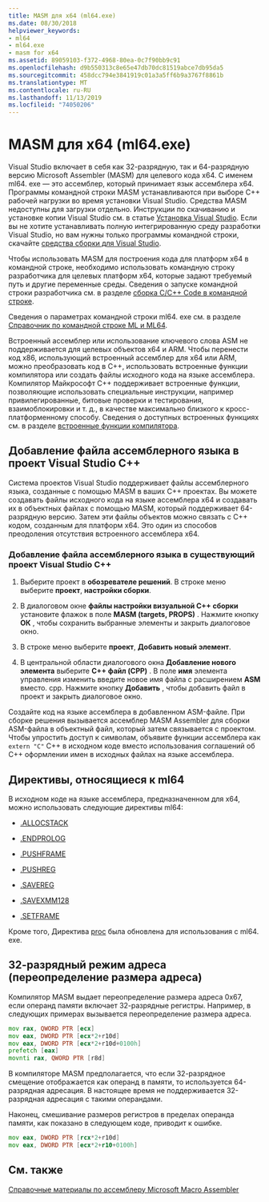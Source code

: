 ```yaml
---
title: MASM для x64 (ml64.exe)
ms.date: 08/30/2018
helpviewer_keywords:
- ml64
- ml64.exe
- masm for x64
ms.assetid: 89059103-f372-4968-80ea-0c7f90bb9c91
ms.openlocfilehash: d9b550313c8e65e47db70dc81519abce7db95da5
ms.sourcegitcommit: 458dcc794e3841919c01a3a5ff6b9a3767f8861b
ms.translationtype: MT
ms.contentlocale: ru-RU
ms.lasthandoff: 11/13/2019
ms.locfileid: "74050206"
---
```

# <a name="masm-for-x64-ml64exe"></a>MASM для x64 (ml64.exe)

Visual Studio включает в себя как 32-разрядную, так и 64-разрядную версию Microsoft Assembler (MASM) для целевого кода x64. С именем ml64. exe — это ассемблер, который принимает язык ассемблера x64. Программы командной строки MASM устанавливаются при выборе C++ рабочей нагрузки во время установки Visual Studio. Средства MASM недоступны для загрузки отдельно. Инструкции по скачиванию и установке копии Visual Studio см. в статье [Установка Visual Studio](/visualstudio/install/install-visual-studio). Если вы не хотите устанавливать полную интегрированную среду разработки Visual Studio, но вам нужны только программы командной строки, скачайте [средства сборки для Visual Studio](https://visualstudio.microsoft.com/downloads/#build-tools-for-visual-studio-2019).

Чтобы использовать MASM для построения кода для платформ x64 в командной строке, необходимо использовать командную строку разработчика для целевых платформ x64, которые задают требуемый путь и другие переменные среды. Сведения о запуске командной строки разработчика см. в разделе [сборка C/C++ Code в командной строке](../../build/building-on-the-command-line.md).

Сведения о параметрах командной строки ml64. exe см. в разделе [Справочник по командной строке ML и ML64](../../assembler/masm/ml-and-ml64-command-line-reference.md).

Встроенный ассемблер или использование ключевого слова ASM не поддерживается для целевых объектов x64 и ARM. Чтобы перенести код x86, использующий встроенный ассемблер для x64 или ARM, можно преобразовать код в C++, использовать встроенные функции компилятора или создать файлы исходного кода на языке ассемблера. Компилятор Майкрософт C++ поддерживает встроенные функции, позволяющие использовать специальные инструкции, например привилегированные, битовые проверки и тестирования, взаимоблокировки и т. д., в качестве максимально близкого к кросс-платформенному способу. Сведения о доступных встроенных функциях см. в разделе [встроенные функции компилятора](../../intrinsics/compiler-intrinsics.md).

## <a name="add-an-assembler-language-file-to-a-visual-studio-c-project"></a>Добавление файла ассемблерного языка в проект Visual Studio C++

Система проектов Visual Studio поддерживает файлы ассемблерного языка, созданные с помощью MASM в ваших C++ проектах. Вы можете создавать файлы исходного кода на языке ассемблера x64 и создавать их в объектных файлах с помощью MASM, который поддерживает 64-разрядную версию. Затем эти файлы объектов можно связать с C++ кодом, созданным для платформ x64. Это один из способов преодоления отсутствия встроенного ассемблера x64.

### <a name="to-add-an-assembler-language-file-to-an-existing-visual-studio-c-project"></a>Добавление файла ассемблерного языка в существующий проект Visual Studio C++

1. Выберите проект в **обозревателе решений**. В строке меню выберите **проект**, **настройки сборки**.

1. В диалоговом окне **файлы настройки визуальной C++ сборки** установите флажок в поле **MASM (targets, PROPS)** . Нажмите кнопку **ОК** , чтобы сохранить выбранные элементы и закрыть диалоговое окно.

1. В строке меню выберите **проект**, **Добавить новый элемент**.

1. В центральной области диалогового окна **Добавление нового элемента** выберите  **C++ файл (CPP)** . В поле **имя** элемента управления изменить введите новое имя файла с расширением **ASM** вместо. cpp. Нажмите кнопку **Добавить** , чтобы добавить файл в проект и закрыть диалоговое окно.

Создайте код на языке ассемблера в добавленном ASM-файле. При сборке решения вызывается ассемблер MASM Assembler для сборки ASM-файла в объектный файл, который затем связывается с проектом. Чтобы упростить доступ к символам, объявите функции ассемблера как `extern "C"` C++ в исходном коде вместо использования соглашений об C++ оформлении имен в исходных файлах на языке ассемблера.

## <a name="ml64-specific-directives"></a>Директивы, относящиеся к ml64

В исходном коде на языке ассемблера, предназначенном для x64, можно использовать следующие директивы ml64:

- [.ALLOCSTACK](../../assembler/masm/dot-allocstack.md)

- [.ENDPROLOG](../../assembler/masm/dot-endprolog.md)

- [.PUSHFRAME](../../assembler/masm/dot-pushframe.md)

- [.PUSHREG](../../assembler/masm/dot-pushreg.md)

- [.SAVEREG](../../assembler/masm/dot-savereg.md)

- [.SAVEXMM128](../../assembler/masm/dot-savexmm128.md)

- [.SETFRAME](../../assembler/masm/dot-setframe.md)

Кроме того, Директива [proc](../../assembler/masm/proc.md) была обновлена для использования с ml64. exe.

## <a name="32-bit-address-mode-address-size-override"></a>32-разрядный режим адреса (переопределение размера адреса)

Компилятор MASM выдает переопределение размера адреса 0x67, если операнд памяти включает 32-разрядные регистры. Например, в следующих примерах вызывается переопределение размера адреса.

```asm
mov rax, QWORD PTR [ecx]
mov eax, DWORD PTR [ecx*2+r10d]
mov eax, DWORD PTR [ecx*2+r10d+0100h]
prefetch [eax]
movnti rax, QWORD PTR [r8d]
```

В компиляторе MASM предполагается, что если 32-разрядное смещение отображается как операнд в памяти, то используется 64-разрядная адресация. В настоящее время не поддерживается 32-разрядная адресация с такими операндами.

Наконец, смешивание размеров регистров в пределах операнда памяти, как показано в следующем коде, приводит к ошибке.

```asm
mov eax, DWORD PTR [rcx*2+r10d]
mov eax, DWORD PTR [ecx*2+r10+0100h]
```

## <a name="see-also"></a>См. также

[Справочные материалы по ассемблеру Microsoft Macro Assembler](../../assembler/masm/microsoft-macro-assembler-reference.md)<br/>